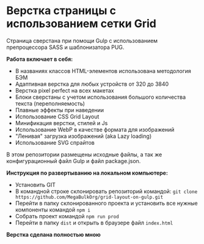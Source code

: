 # Верстка страницы с использованием сетки Grid

Страница сверстана при помощи Gulp с использованием препроцессора SASS и шаблонизатора PUG.

**Работа включает в себя:**

- В названиях классов HTML-элементов использована методология БЭМ
- Адаптивная верстка для любых устройств от 320 до 3840
- Верстка pixel perfect на всех макетах
- Блоки сверстаны с учетом использования большого количества текста (переполняемость)
- Плавные эффекты при наведении
- Использование CSS Grid Layout
- Минификация верстки, стилей и Js
- Использование WebP в качестве формата для изображений
- "Ленивая" загрузка изображений (aka Lazy loading)
- Использование SVG спрайтов

В этом репозитории размещены исходные файлы, а так же конфигурационный файл Gulp и файл package.json.

**Инструкция по развертыванию на локальном компьютере:**

- Установить GIT
- В командной строке склонировать репозиторий командой: `git clone https://github.com/MegaBulkOrg/grid-layout-on-gulp.git`
- Перейти в папку склонированного проекта и установить все нужные компоненты командой `npm i`
- Собрать проект командой `npm run prod`
- Перейти в папку `dist` и открыть в браузере файл `index.html`

**Верстка сделана полностью мною**
